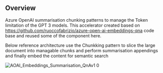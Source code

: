 ## Overview
Azure OpenAI summarisation chunking patterns to manage the Token limitation of the GPT 3 models. This accelerator created based on https://github.com/ruoccofabrizio/azure-open-ai-embeddings-qna code base and reused some of the component here. 

Below reference architecture use the Chunkking pattern to slice the large document into managable chunks and perform summarisation appendings and finally embed the content for semantic search


![AOAI_Embeddings_Summarisation_QnAv1 0](https://user-images.githubusercontent.com/96195521/232772324-07f19115-c9ae-42a3-a6b4-a15fc39a1e38.jpg)

